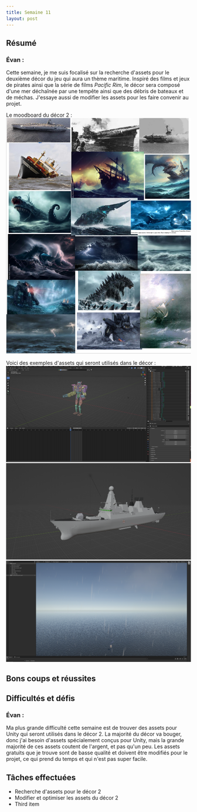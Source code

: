 ```yaml
---
title: Semaine 11
layout: post
---
```


## Résumé

### Évan :

Cette semaine, je me suis focalisé sur la recherche d'assets pour le deuxième décor du jeu qui aura un thème maritime. Inspiré des films et jeux de pirates ainsi que la série de films _Pacific Rim_, le décor sera composé d'une mer déchaînée par une tempête ainsi que des débris de bateaux et de méchas. J'essaye aussi de modifier les assets pour les faire convenir au projet.

Le moodboard du décor 2 :
![Moodboard du décor 2](../medias/moodboard.png)

Voici des exemples d'assets qui seront utilisés dans le décor :
![Mecha](../medias/mecha_asset.png)
![Bateau](../medias/bateau.png)
![Pluie](../medias/pluie.png)

## Bons coups et réussites

## Difficultés et défis

### Évan :

Ma plus grande difficulté cette semaine est de trouver des assets pour Unity qui seront utilisés dans le décor 2. La majorité du décor va bouger, donc j'ai besoin d'assets spécialement conçus pour Unity, mais la grande majorité de ces assets coutent de l'argent, et pas qu'un peu. Les assets gratuits que je trouve sont de basse qualité et doivent être modifiés pour le projet, ce qui prend du temps et qui n'est pas super facile.

## Tâches effectuées

- Recherche d'assets pour le décor 2
- Modifier et optimiser les assets du décor 2
- Third item
